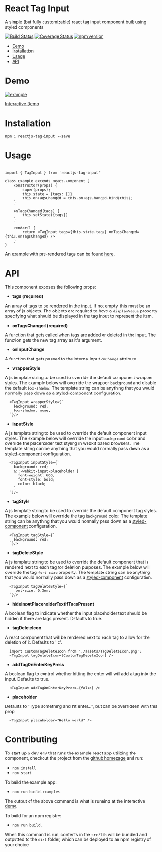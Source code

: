 # React Tag Input 

A simple (but fully customizable) react tag input component built using styled components.

[![Build Status](https://travis-ci.com/leekevinyg/react-tag-input.svg?branch=master)](https://travis-ci.com/leekevinyg/react-tag-input)
[![Coverage Status](https://coveralls.io/repos/github/leekevinyg/react-tag-input/badge.svg?branch=master)](https://coveralls.io/github/leekevinyg/react-tag-input?branch=master)
[![npm version](https://badge.fury.io/js/reactjs-tag-input.svg)](https://badge.fury.io/js/reactjs-tag-input)

- <a href="#Demo">Demo</a>
- <a href="#Installation">Installation</a>
- <a href="#Usage">Usage</a>
- <a href="#API">API</a>

<a name="Demo"></a>
# Demo

[![example](https://github.com/leekevinyg/react-tag-input/blob/master/example.gif?raw=true)](https://leekevinyg.github.io/react-tag-input/)

[Interactive Demo](https://leekevinyg.github.io/react-tag-input/)

<a name="Installation"></a>
# Installation

```npm i reactjs-tag-input --save```

<a name="Usage"></a>
# Usage

```

import { TagInput } from 'reactjs-tag-input'

class Example extends React.Component {
    constructor(props) {
        super(props);
        this.state = {tags: []}
        this.onTagsChanged = this.onTagsChanged.bind(this);
    }

    onTagsChanged(tags) {
        this.setState({tags})
    }

    render() {
        return <TagInput tags={this.state.tags} onTagsChanged={this.onTagsChanged} />
    }
}

```

An example with pre-rendered tags can be found [here](https://github.com/leekevinyg/react-tag-input/blob/master/src/examples/App.js).

<a name="API"></a>
# API

This component exposes the following props:

* **tags (required)**

An array of tags to be rendered in the input. If not empty, this must be an array of js objects. The objects are required to have a ```displayValue``` property specifying what should be displayed in the tag input to represent the item.

* **onTagsChanged (required)**

A function that gets called when tags are added or deleted in the input. The function gets the new tag array as it's argument.

* **onInputChange**

A function that gets passed to the internal input ```onChange``` attribute.

* **wrapperStyle**

A js template string to be used to override the default component wrapper styles. The example below will override the wrapper ```background``` and disable the default ```box-shadow```. The template string can be anything that you would normally pass down as a [styled-component](https://www.styled-components.com/docs/basics#getting-started "Styled Component") configuration.

```
  <TagInput wrapperStyle={`
    background: red;
    box-shadow: none;
  `}/>

```

* **inputStyle**

A js template string to be used to override the default component input styles. The example below will override the input ```background``` color and override the placeholder text styling in webkit based browsers. The template string can be anything that you would normally pass down as a [styled-component](https://www.styled-components.com/docs/basics#getting-started "Styled Component") configuration.

```
  <TagInput inputStyle={`
    background: red;
    &::-webkit-input-placeholder {
      font-weight: 600;
      font-style: bold;
      color: black;
    }
  `}/>

```

* **tagStyle**

A js template string to be used to override the default component tag styles. The example below will override the tag ```background``` color. The template string can be anything that you would normally pass down as a [styled-component](https://www.styled-components.com/docs/basics#getting-started "Styled Component") configuration.

```
  <TagInput tagStyle={`
    background: red;
  `}/>

```

* **tagDeleteStyle**

A js template string to be used to override the default component that is rendered next to each tag for deletion purposes. The example below will override the tag ```font-size``` property. The template string can be anything that you would normally pass down as a [styled-component](https://www.styled-components.com/docs/basics#getting-started "Styled Component") configuration.

```
  <TagInput tagDeleteStyle={`
    font-size: 0.5em;
  `}/>

```

* **hideInputPlaceholderTextIfTagsPresent**

A boolean flag to indicate whether the input placeholder text should be hidden if there are tags present. Defaults to true.

* **tagDeleteIcon**

A react component that will be rendered next to each tag to allow for the deletion of it. Defaults to ' x'.

```
  import CustomTagDeleteIcon from './assets/TagDeleteIcon.png';
  <TagInput tagDeleteIcon={CustomTagDeleteIcon} />

```

* **addTagOnEnterKeyPress**

A boolean flag to control whether hitting the enter will will add a tag into the input. Defaults to true.

```
  <TagInput addTagOnEnterKeyPress={false} />

```
* **placeholder**

Defaults to "Type something and hit enter...", but can be overridden with this prop

```
  <TagInput placeholder="Hello world" />
```

# Contributing

To start up a dev env that runs the example react app utilizing the component, checkout the project from the [github homepage](https://github.com/leekevinyg/react-tag-input) and run:

* ``` npm install ``` 
* ``` npm start ```

To build the example app: 

* ``` npm run build-examples ``` 

The output of the above command is what is running at the [interactive demo](https://leekevinyg.github.io/react-tag-input/).

To build for an npm registry: 

* ``` npm run build ```. 

When this command is run, contents in the ```src/lib``` will be bundled and outputted to the ```dist``` folder, which can be deployed to an npm registry of your choice.
